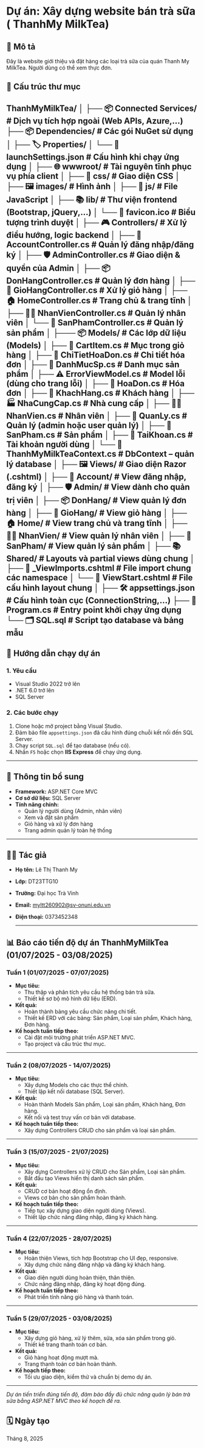# Dự án: Xây dựng website bán trà sữa ( ThanhMy MilkTea)

## 📝 Mô tả
Đây là website giới thiệu và đặt hàng các loại trà sữa của quán Thanh My MilkTea. Người dùng có thể xem thực đơn.

## 📁 Cấu trúc thư mục

ThanhMyMilkTea/
│
├── 📦 Connected Services/ # Dịch vụ tích hợp ngoài (Web APIs, Azure,...)
├── 📦 Dependencies/ # Các gói NuGet sử dụng
│
├── 🏷️ Properties/
│ └── 🧾 launchSettings.json # Cấu hình khi chạy ứng dụng
│
├── 🌐 wwwroot/ # Tài nguyên tĩnh phục vụ phía client
│ ├── 🎨 css/ # Giao diện CSS
│ ├── 🖼️ images/ # Hình ảnh
│ ├── 📜 js/ # File JavaScript
│ ├── 📚 lib/ # Thư viện frontend (Bootstrap, jQuery,...)
│ └── 🌟 favicon.ico # Biểu tượng trình duyệt
│
├── 🎮 Controllers/ # Xử lý điều hướng, logic backend
│ ├── 👤 AccountController.cs # Quản lý đăng nhập/đăng ký
│ ├── 🛡️ AdminController.cs # Giao diện & quyền của Admin
│ ├── 📦 DonHangController.cs # Quản lý đơn hàng
│ ├── 🛒 GioHangController.cs # Xử lý giỏ hàng
│ ├── 🏠 HomeController.cs # Trang chủ & trang tĩnh
│ ├── 👨‍💼 NhanVienController.cs # Quản lý nhân viên
│ └── 🧃 SanPhamController.cs # Quản lý sản phẩm
│
├─── 📦 Models/                           # Các lớp dữ liệu (Models)
│   ├── 🛒 CartItem.cs                  # Mục trong giỏ hàng
│   ├── 🧾 ChiTietHoaDon.cs             # Chi tiết hóa đơn
│   ├── 📂 DanhMucSp.cs                 # Danh mục sản phẩm
│   ├── ⚠️ ErrorViewModel.cs            # Model lỗi (dùng cho trang lỗi)
│   ├── 🧾 HoaDon.cs                    # Hóa đơn
│   ├── 👥 KhachHang.cs                 # Khách hàng
│   ├── 🏭 NhaCungCap.cs                # Nhà cung cấp
│   ├── 👨‍💼 NhanVien.cs                  # Nhân viên
│   ├── 👔 QuanLy.cs                    # Quản lý (admin hoặc user quản lý)
│   ├── 🧃 SanPham.cs                   # Sản phẩm
│   ├── 👤 TaiKhoan.cs                  # Tài khoản người dùng
│   └── 🧠 ThanhMyMilkTeaContext.cs    # DbContext – quản lý database
│
├── 🖼️ Views/                          # Giao diện Razor (.cshtml)
│   ├── 👤 Account/                    # View đăng nhập, đăng ký
│   ├── 🛡️ Admin/                      # View dành cho quản trị viên
│   ├── 📦 DonHang/                    # View quản lý đơn hàng
│   ├── 🛒 GioHang/                    # View giỏ hàng
│   ├── 🏠 Home/                      # View trang chủ và trang tĩnh
│   ├── 👨‍💼 NhanVien/                  # View quản lý nhân viên
│   ├── 🧃 SanPham/                   # View quản lý sản phẩm
│   ├── 📚 Shared/                    # Layouts và partial views dùng chung
│   ├── 🔧 _ViewImports.cshtml        # File import chung các namespace
│   └── 🔧 ViewStart.cshtml            # File cấu hình layout chung
│
├── 🛠️ appsettings.json # Cấu hình toàn cục (ConnectionString,...)
├── 🚀 Program.cs # Entry point khởi chạy ứng dụng
└── 🗂️ SQL.sql # Script tạo database và bảng mẫu
---

## 🚀 Hướng dẫn chạy dự án

### 1. Yêu cầu
- Visual Studio 2022 trở lên
- .NET 6.0 trở lên
- SQL Server

### 2. Các bước chạy
1. Clone hoặc mở project bằng Visual Studio.
2. Đảm bảo file `appsettings.json` đã cấu hình đúng chuỗi kết nối đến SQL Server.
3. Chạy script `SQL.sql` để tạo database (nếu có).
4. Nhấn `F5` hoặc chọn **IIS Express** để chạy ứng dụng.

---

## 📌 Thông tin bổ sung

- **Framework:** ASP.NET Core MVC
- **Cơ sở dữ liệu:** SQL Server
- **Tính năng chính:**
  - Quản lý người dùng (Admin, nhân viên)
  - Xem và đặt sản phẩm
  - Giỏ hàng và xử lý đơn hàng
  - Trang admin quản lý toàn hệ thống

---


## 👨‍💻 Tác giả
- **Họ tên:** Lê Thị Thanh My
- **Lớp:** DT23TTG10
- **Trường:** Đại học Trà Vinh
- **Email:** myltt260902@sv-onuni.edu.vn
- **Điện thoại:** 0373452348

  ---


## 📊 Báo cáo tiến độ dự án ThanhMyMilkTea (01/07/2025 - 03/08/2025)

### Tuần 1 (01/07/2025 - 07/07/2025)
- **Mục tiêu:**  
  - Thu thập và phân tích yêu cầu hệ thống bán trà sữa.  
  - Thiết kế sơ bộ mô hình dữ liệu (ERD).  
- **Kết quả:**  
  - Hoàn thành bảng yêu cầu chức năng chi tiết.  
  - Thiết kế ERD với các bảng: Sản phẩm, Loại sản phẩm, Khách hàng, Đơn hàng.  
- **Kế hoạch tuần tiếp theo:**  
  - Cài đặt môi trường phát triển ASP.NET MVC.  
  - Tạo project và cấu trúc thư mục.

---

### Tuần 2 (08/07/2025 - 14/07/2025)
- **Mục tiêu:**  
  - Xây dựng Models cho các thực thể chính.  
  - Thiết lập kết nối database (SQL Server).  
- **Kết quả:**  
  - Hoàn thành Models Sản phẩm, Loại sản phẩm, Khách hàng, Đơn hàng.  
  - Kết nối và test truy vấn cơ bản với database.  
- **Kế hoạch tuần tiếp theo:**  
  - Xây dựng Controllers CRUD cho sản phẩm và loại sản phẩm.

---

### Tuần 3 (15/07/2025 - 21/07/2025)
- **Mục tiêu:**  
  - Xây dựng Controllers xử lý CRUD cho Sản phẩm, Loại sản phẩm.  
  - Bắt đầu tạo Views hiển thị danh sách sản phẩm.  
- **Kết quả:**  
  - CRUD cơ bản hoạt động ổn định.  
  - Views cơ bản cho sản phẩm hoàn thành.  
- **Kế hoạch tuần tiếp theo:**  
  - Tiếp tục xây dựng giao diện người dùng (Views).  
  - Thiết lập chức năng đăng nhập, đăng ký khách hàng.

---

### Tuần 4 (22/07/2025 - 28/07/2025)
- **Mục tiêu:**  
  - Hoàn thiện Views, tích hợp Bootstrap cho UI đẹp, responsive.  
  - Xây dựng chức năng đăng nhập và đăng ký khách hàng.  
- **Kết quả:**  
  - Giao diện người dùng hoàn thiện, thân thiện.  
  - Chức năng đăng nhập, đăng ký hoạt động đúng.  
- **Kế hoạch tuần tiếp theo:**  
  - Phát triển tính năng giỏ hàng và thanh toán.

---

### Tuần 5 (29/07/2025 - 03/08/2025)
- **Mục tiêu:**  
  - Xây dựng giỏ hàng, xử lý thêm, sửa, xóa sản phẩm trong giỏ.  
  - Thiết kế trang thanh toán cơ bản.  
- **Kết quả:**  
  - Giỏ hàng hoạt động mượt mà.  
  - Trang thanh toán cơ bản hoàn thành.  
- **Kế hoạch tiếp theo:**  
  - Tối ưu giao diện, kiểm thử và chuẩn bị demo dự án.

---

*Dự án tiến triển đúng tiến độ, đảm bảo đầy đủ chức năng quản lý bán trà sữa bằng ASP.NET MVC theo kế hoạch đề ra.*


## 🗓️ Ngày tạo
Tháng 8, 2025
